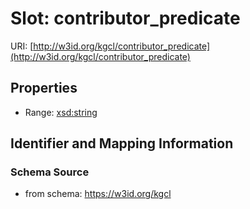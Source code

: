 # Slot: contributor_predicate

URI: [http://w3id.org/kgcl/contributor_predicate](http://w3id.org/kgcl/contributor_predicate)



<!-- no inheritance hierarchy -->


## Properties

 * Range: [xsd:string](xsd:string)



## Identifier and Mapping Information







### Schema Source


* from schema: https://w3id.org/kgcl



